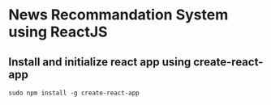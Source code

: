 # News Recommandation System using ReactJS

## Install and initialize react app using create-react-app

```
sudo npm install -g create-react-app
```

